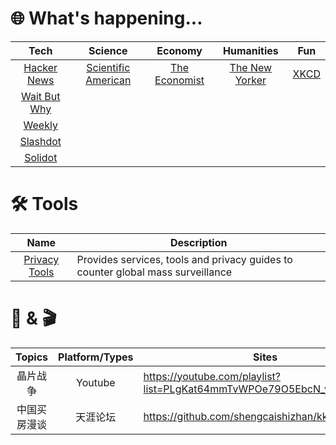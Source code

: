 # :globe_with_meridians: What's happening...
| Tech | Science | Economy | Humanities | Fun |
| :---: | :---: | :---: | :---: | :---: |
| [Hacker News](https://news.ycombinator.com/) | [Scientific American](https://www.scientificamerican.com/) | [The Economist](https://www.economist.com/) | [The New Yorker](https://www.newyorker.com/) | [XKCD](https://xkcd.com/) |
| [Wait But Why](https://waitbutwhy.com/homepage) | | | | |
| [Weekly](https://github.com/ruanyf/weekly) | | | | |
| [Slashdot](https://slashdot.org/) | | | | |
| [Solidot](https://www.solidot.org/) | | | | |

# :hammer_and_wrench: Tools
| Name | Description |
| :---: | --- |
| [Privacy Tools](https://www.privacytools.io/) | Provides services, tools  and privacy guides to counter global mass surveillance |

# :book: & :clapper: 
| Topics | Platform/Types | Sites | Author |
| :---: | :---: | --- | :---: |
| 晶片战争 | Youtube | https://youtube.com/playlist?list=PLgKat64mmTvWPOe79O5EbcN_yg3g9UHmF | 李天豪 |
| 中国买房漫谈 | 天涯论坛 | https://github.com/shengcaishizhan/kkndme_tianya | kkndme |


